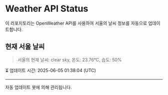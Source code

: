 
# Weather API Status

이 리포지토리는 OpenWeather API를 사용하여 서울의 날씨 정보를 자동으로 업데이트합니다.

## 현재 서울 날씨
> 서울의 현재 날씨: clear sky, 온도: 23.76°C, 습도: 50%

⏳ 업데이트 시간: 2025-06-05 01:38:04 (UTC)

---
자동 업데이트 봇에 의해 관리됩니다.
